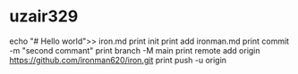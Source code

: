 # uzair329
echo "# Hello world">> iron.md
print init 
print add ironman.md
print commit -m "second commant"
print branch -M main 
print remote add origin https://github.com/ironman620/iron.git
print push -u origin 

